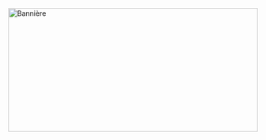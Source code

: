 <div style="width: 100%; height: 250px; overflow: hidden;">
  <img src="https://github.com/adam-telmat/adam-telmat/blob/main/banni%C3%A8re.png" 
       style="width: 100%; height: 100%; object-fit: cover;" 
       alt="Bannière" />
</div>




